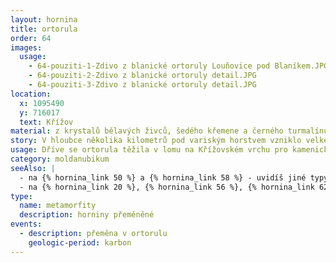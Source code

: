 ```yaml
---
layout: hornina
title: ortorula
order: 64
images:
  usage:
    - 64-pouziti-1-Zdivo z blanické ortoruly Louňovice pod Blaníkem.JPG
    - 64-pouziti-2-Zdivo z blanické ortoruly detail.JPG
    - 64-pouziti-3-Zdivo z blanické ortoruly detail.JPG
location:
  x: 1095490
  y: 716017
  text: Křížov
material: z krystalů bělavých živců, šedého křemene a černého turmalínu
story: V hloubce několika kilometrů pod variským horstvem vzniklo velké těleso žhavého magmatu, které velice pomalu chladlo. Při chladnutí v magmatu vyrůstaly krystaly. Vznikla pevná hornina - žula. Při variském vrásnění se srazily litosférické desky. Některé části zemské kůry byly zatlačeny do velké hloubky, kde je vysoká teplota a velký tlak. Žula se novým podmínkám přizpůsobila - změnilo se její uspořádání a vznikly některé nové minerály - z žuly se stala ortorula.
usage: Dříve se ortorula těžila v lomu na Křížovském vrchu pro kamenické zpracování. V Louňovicích pod Blaníkem jsou z ní vyrobeny schody kostela, dlažba zámeckého nádvoří a mnoho menších kamenických prací. Pro průmyslové využití se blanická ortorula příliš nehodila. Těžba v lomu byla ukončena.
category: moldanubikum
seeAlso: |
  - na {% hornina_link 50 %} a {% hornina_link 58 %} - uvidíš jiné typy ortorul
  - na {% hornina_link 20 %}, {% hornina_link 56 %}, {% hornina_link 62 %} a {% hornina_link 74 %} - uvidíš, jak jsem mohl vypadat před metamorfózou
type:
  name: metamorfity
  description: horniny přeměněné
events:
  - description: přeměna v ortorulu
    geologic-period: karbon
---
```


